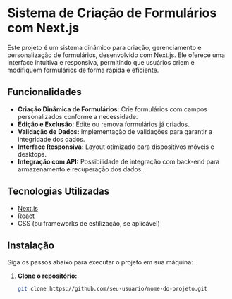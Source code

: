 # Sistema de Criação de Formulários com Next.js

Este projeto é um sistema dinâmico para criação, gerenciamento e personalização de formulários, desenvolvido com Next.js. Ele oferece uma interface intuitiva e responsiva, permitindo que usuários criem e modifiquem formulários de forma rápida e eficiente.

## Funcionalidades

- **Criação Dinâmica de Formulários:** Crie formulários com campos personalizados conforme a necessidade.
- **Edição e Exclusão:** Edite ou remova formulários já criados.
- **Validação de Dados:** Implementação de validações para garantir a integridade dos dados.
- **Interface Responsiva:** Layout otimizado para dispositivos móveis e desktops.
- **Integração com API:** Possibilidade de integração com back-end para armazenamento e recuperação dos dados.

## Tecnologias Utilizadas

- [Next.js](https://nextjs.org/)
- React
- CSS (ou frameworks de estilização, se aplicável)

## Instalação

Siga os passos abaixo para executar o projeto em sua máquina:

1. **Clone o repositório:**

   ```bash
   git clone https://github.com/seu-usuario/nome-do-projeto.git
